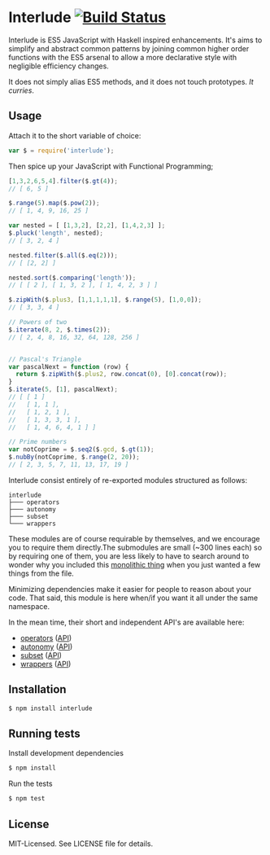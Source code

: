 # Interlude [![Build Status](https://secure.travis-ci.org/clux/interlude.png)](http://travis-ci.org/clux/interlude)
Interlude is ES5 JavaScript with Haskell inspired enhancements.
It's aims to simplify and abstract common patterns by joining
common higher order functions with the ES5 arsenal to allow a
more declarative style with negligible efficiency changes.

It does not simply alias ES5 methods, and it does not touch prototypes.
*It curries*.

## Usage
Attach it to the short variable of choice:

````javascript
var $ = require('interlude');
````

Then spice up your JavaScript with Functional Programming;

```javascript
[1,3,2,6,5,4].filter($.gt(4));
// [ 6, 5 ]

$.range(5).map($.pow(2));
// [ 1, 4, 9, 16, 25 ]

var nested = [ [1,3,2], [2,2], [1,4,2,3] ];
$.pluck('length', nested);
// [ 3, 2, 4 ]

nested.filter($.all($.eq(2)));
// [ [2, 2] ]

nested.sort($.comparing('length'));
// [ [ 2 ], [ 1, 3, 2 ], [ 1, 4, 2, 3 ] ]

$.zipWith($.plus3, [1,1,1,1,1], $.range(5), [1,0,0]);
// [ 3, 3, 4 ]

// Powers of two
$.iterate(8, 2, $.times(2));
// [ 2, 4, 8, 16, 32, 64, 128, 256 ]


// Pascal's Triangle
var pascalNext = function (row) {
  return $.zipWith($.plus2, row.concat(0), [0].concat(row));
}
$.iterate(5, [1], pascalNext);
// [ [ 1 ]
//   [ 1, 1 ],
//   [ 1, 2, 1 ],
//   [ 1, 3, 3, 1 ],
//   [ 1, 4, 6, 4, 1 ] ]

// Prime numbers
var notCoprime = $.seq2($.gcd, $.gt(1));
$.nubBy(notCoprime, $.range(2, 20));
// [ 2, 3, 5, 7, 11, 13, 17, 19 ]
````

Interlude consist entirely of re-exported modules structured as follows:

````
interlude
├─── operators
├─── autonomy
├─── subset
└─── wrappers
````

These modules are of course requirable by themselves, and we encourage you to require them directly.The submodules are small (~300 lines each) so by requiring one of them, you are less likely to have to search around to wonder why you included this [monolithic thing](http://underscorejs.org/) when you just wanted a few things from the file.

Minimizing dependencies make it easier for people to reason about your code. That said, this module is here when/if you want it all under the same namespace.

In the mean time, their short and independent API's are available here:

- [operators](https://github.com/clux/operators) ([API](https://github.com/clux/operators/blob/master/api.md))
- [autonomy](https://github.com/clux/autonomy) ([API](https://github.com/clux/autonomy/blob/master/api.md))
- [subset](https://github.com/clux/subset) ([API](https://github.com/clux/subset/blob/master/api.md))
- [wrappers](https://github.com/clux/wrappers) ([API](https://github.com/clux/wrappers/blob/master/api.md))

## Installation

````bash
$ npm install interlude
````

## Running tests
Install development dependencies

````bash
$ npm install
````

Run the tests

````bash
$ npm test
````

## License
MIT-Licensed. See LICENSE file for details.

